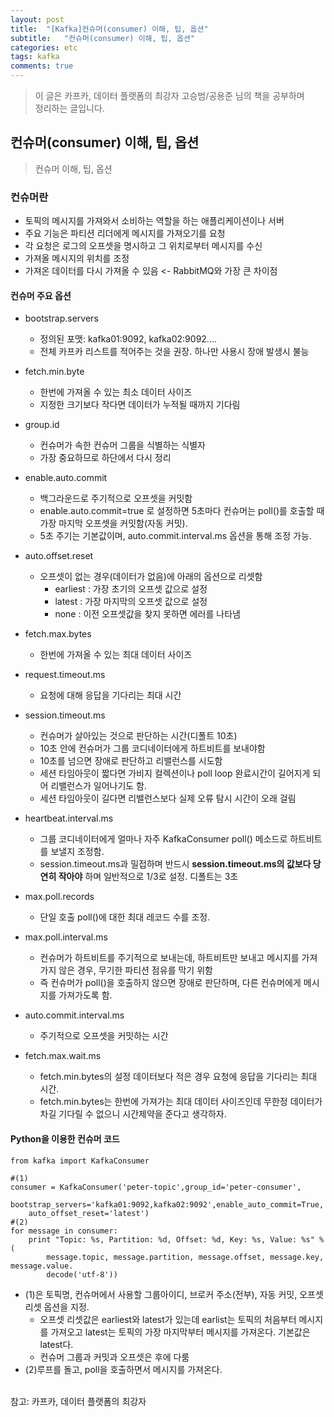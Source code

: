 ```yaml
---
layout: post
title:  "[Kafka]컨슈머(consumer) 이해, 팁, 옵션"
subtitle:   "컨슈머(consumer) 이해, 팁, 옵션"
categories: etc
tags: kafka
comments: true
---
```


> 이 글은 카프카, 데이터 플랫폼의 최강자 고승범/공용준 님의 책을 공부하며  
> 정리하는 글입니다.  

## 컨슈머(consumer) 이해, 팁, 옵션

> 컨슈머 이해, 팁, 옵션

### 컨슈머란
- 토픽의 메시지를 가져와서 소비하는 역할을 하는 애플리케이션이나 서버
- 주요 기능은 파티션 리더에게 메시지를 가져오기를 요청
- 각 요청은 로그의 오프셋을 명시하고 그 위치로부터 메시지를 수신
- 가져올 메시지의 위치를 조정
- 가져온 데이터를 다시 가져올 수 있음 <- RabbitMQ와 가장 큰 차이점



#### 컨슈머 주요 옵션
- bootstrap.servers
	- 정의된 포맷: kafka01:9092, kafka02:9092....
	- 전체 카프카 리스트를 적어주는 것을 권장. 하나만 사용시 장애 발생시 불능

- fetch.min.byte
	- 한번에 가져올 수 있는 최소 데이터 사이즈
	- 지정한 크기보다 작다면 데이터가 누적될 때까지 기다림   

- group.id
	- 컨슈머가 속한 컨슈머 그룹을 식별하는 식별자
	- 가장 중요하므로 하단에서 다시 정리

- enable.auto.commit
	- 백그라운드로 주기적으로 오프셋을 커밋함
	- enable.auto.commit=true 로 설정하면 5초마다 컨슈머는 poll()를 호출할 때 가장 마지막 오프셋을 커밋함(자동 커밋).
	- 5초 주기는 기본값이며, auto.commit.interval.ms 옵션을 통해 조정 가능.

- auto.offset.reset
	- 오프셋이 없는 경우(데이터가 없음)에 아래의 옵션으로 리셋함
		- earliest : 가장 초기의 오프셋 값으로 설정
		- latest : 가장 마지막의 오프셋 값으로 설정
		- none : 이전 오프셋값을 찾지 못하면 에러를 나타냄

- fetch.max.bytes
	- 한번에 가져올 수 있는 최대 데이터 사이즈

- request.timeout.ms
	- 요청에 대해 응답을 기다리는 최대 시간

- session.timeout.ms
	- 컨슈머가 살아있는 것으로 판단하는 시간(디폴트 10초)
	- 10초 안에 컨슈머가 그룹 코디네이터에게 하트비트를 보내야함
	- 10초를 넘으면 장애로 판단하고 리밸런스를 시도함
	- 세션 타임아웃이 짧다면 가비지 컬렉션이나 poll loop 완료시간이 길어지게 되어 리밸런스가 일어나기도 함.
	- 세션 타임아웃이 길다면 리밸런스보다 실제 오류 탐시 시간이 오래 걸림     

- heartbeat.interval.ms
	- 그룹 코디네이터에게 얼마나 자주 KafkaConsumer poll() 메소드로 하트비트를 보낼지 조정함.
	- session.timeout.ms과 밀접하며 반드시 **session.timeout.ms의 값보다 당연히 작아야** 하며 일반적으로 1/3로 설정. 디폴트는 3초

- max.poll.records
	- 단일 호출 poll()에 대한 최대 레코드 수를 조정.

- max.poll.interval.ms
	- 컨슈머가 하트비트를 주기적으로 보내는데, 하트비트만 보내고 메시지를 가져가지 않은 경우, 무기한 파티션 점유를 막기 위함
	- 즉 컨슈머가 poll()을 호출하지 않으면 장애로 판단하며, 다른 컨슈머에게 메시지를 가져가도록 함.

- auto.commit.interval.ms
	- 주기적으로 오프셋을 커밋하는 시간

- fetch.max.wait.ms
	- fetch.min.bytes의 설정 데이터보다 적은 경우 요청에 응답을 기다리는 최대 시간.
	- fetch.min.bytes는 한번에 가져가는 최대 데이터 사이즈인데 무한정 데이터가 차길 기다릴 수 없으니 시간제약을 준다고 생각하자.   


#### Python을 이용한 컨슈머 코드
```
from kafka import KafkaConsumer

#(1)
consumer = KafkaConsumer('peter-topic',group_id='peter-consumer',
	bootstrap_servers='kafka01:9092,kafka02:9092',enable_auto_commit=True,
	auto_offset_reset='latest')
#(2)
for message in consumer:
	print "Topic: %s, Partition: %d, Offset: %d, Key: %s, Value: %s" % (
		message.topic, message.partition, message.offset, message.key, message.value.
		decode('utf-8'))
```
- (1)은 토픽명, 컨슈머에서 사용할 그룹아이디, 브로커 주소(전부), 자동 커밋, 오프셋 리셋 옵션을 지정.
	- 오프셋 리셋값은 earliest와 latest가 있는데 earlist는 토픽의 처음부터 메시지를 가져오고 latest는 토픽의 가장 마지막부터 메시지를 가져온다. 기본값은 latest다.
	- 컨슈머 그룹과 커밋과 오프셋은 후에 다룸
- (2)루프를 돌고, poll을 호출하면서 메시지를 가져온다.

<br>
참고: 카프카, 데이터 플랫폼의 최강자
